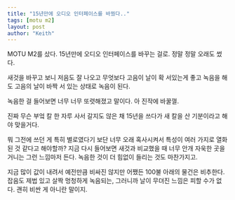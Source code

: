 ```yaml
---
title: "15년만에 오디오 인터페이스를 바꿨다.."
tags: [motu m2]
layout: post
author: "Keith"
---
```


MOTU M2를 샀다. 15년만에 오디오 인터페이스를 바꾸는 걸로. 정말 정말 오래도 썼다.

새것을 바꾸고 보니 저음도 잘 나오고 무엇보다 고음이 날이 확 서있는게 좋고 녹음을 해도 고음의 날이 바짝 서 있는 상태로 녹음이 된다.

녹음한 걸 들어보면 너무 너무 또렷해졌고 말이다. 아 진작에 바꿀껄.

진짜 무슨 부엌 칼 한 자루 사서 갈지도 않은 채 15년을 쓰다가 새 칼을 산 기분이라고 해야 맞을거다.

뭐 그전에 쓰던 게 특히 별로였다기 보단 너무 오래 혹사시켜서 특성이 여러 가지로 열화된 것 같다고 해야할까? 지금 다시 들어보면 새것과 비교했을 때 너무 안개 자욱한 곳을 거니는 그런 느낌마저 든다. 녹음한 것이 더 힘없이 들리는 것도 마찬가지고.

지금 많이 값이 내려서 예전만큼 비싸진 않지만 어쨌든 100불 아래의 물건은 비추한다. 잡음도 제법 있고 살짝 멍청하게 녹음되는, 그러니까 날이 무뎌진 느낌은 피할 수가 없다. 괜히 비싼 게 아니란 말이지.
